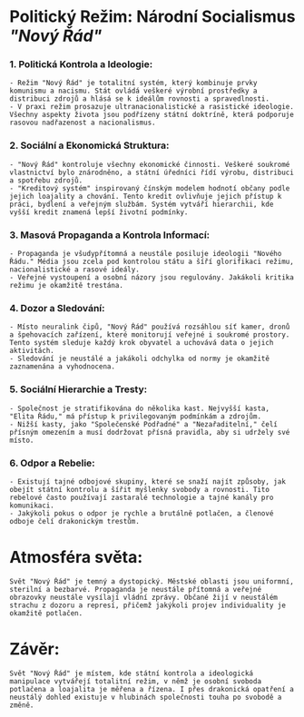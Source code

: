 # Politický Režim: Národní Socialismus *"Nový Řád"*

### 1. Politická Kontrola a Ideologie:
	- Režim "Nový Řád" je totalitní systém, který kombinuje prvky komunismu a nacismu. Stát ovládá veškeré výrobní prostředky a distribuci zdrojů a hlásá se k ideálům rovnosti a spravedlnosti.
	- V praxi režim prosazuje ultranacionalistické a rasistické ideologie. Všechny aspekty života jsou podřízeny státní doktríně, která podporuje rasovou nadřazenost a nacionalismus.

### 2. Sociální a Ekonomická Struktura:
	- "Nový Řád" kontroluje všechny ekonomické činnosti. Veškeré soukromé vlastnictví bylo znárodněno, a státní úředníci řídí výrobu, distribuci a spotřebu zdrojů.
	- "Kreditový systém" inspirovaný čínským modelem hodnotí občany podle jejich loajality a chování. Tento kredit ovlivňuje jejich přístup k práci, bydlení a veřejným službám. Systém vytváří hierarchii, kde vyšší kredit znamená lepší životní podmínky.

### 3. Masová Propaganda a Kontrola Informací:
	- Propaganda je všudypřítomná a neustále posiluje ideologii "Nového Řádu." Média jsou zcela pod kontrolou státu a šíří glorifikaci režimu, nacionalistické a rasové ideály.
	- Veřejné vystoupení a osobní názory jsou regulovány. Jakákoli kritika režimu je okamžitě trestána.

### 4. Dozor a Sledování:
	- Místo neuralink čipů, "Nový Řád" používá rozsáhlou síť kamer, dronů a špehovacích zařízení, které monitorují veřejné i soukromé prostory. Tento systém sleduje každý krok obyvatel a uchovává data o jejich aktivitách.
	- Sledování je neustálé a jakákoli odchylka od normy je okamžitě zaznamenána a vyhodnocena.

### 5. Sociální Hierarchie a Tresty:
	- Společnost je stratifikována do několika kast. Nejvyšší kasta, "Elita Řádu," má přístup k privilegovaným podmínkám a zdrojům.
	- Nižší kasty, jako "Společenské Podřadné" a "Nezařaditelní," čelí přísným omezením a musí dodržovat přísná pravidla, aby si udržely své místo.

### 6. Odpor a Rebelie:
	- Existují tajné odbojové skupiny, které se snaží najít způsoby, jak obejít státní kontrolu a šířit myšlenky svobody a rovnosti. Tito rebelové často používají zastaralé technologie a tajné kanály pro komunikaci.
	- Jakýkoli pokus o odpor je rychle a brutálně potlačen, a členové odboje čelí drakonickým trestům.

# Atmosféra světa:
	Svět "Nový Řád" je temný a dystopický. Městské oblasti jsou uniformní, sterilní a bezbarvé. Propaganda je neustále přítomná a veřejné obrazovky neustále vysílají vládní zprávy. Občané žijí v neustálém strachu z dozoru a represí, přičemž jakýkoli projev individuality je okamžitě potlačen.

# Závěr:
	Svět "Nový Řád" je místem, kde státní kontrola a ideologická manipulace vytvářejí totalitní režim, v němž je osobní svoboda potlačena a loajalita je měřena a řízena. I přes drakonická opatření a neustálý dohled existuje v hlubinách společnosti touha po svobodě a změně.